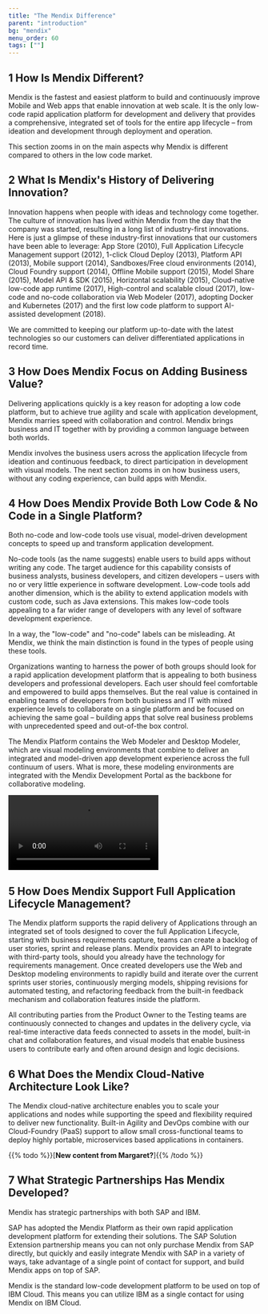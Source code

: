 ```yaml
---
title: "The Mendix Difference"
parent: "introduction"
bg: "mendix"
menu_order: 60
tags: [""]
---
```


## 1 How Is Mendix Different?

Mendix is the fastest and easiest platform to build and continuously improve Mobile and Web apps that enable innovation at web scale. It is the only low-code rapid application platform for development and delivery that provides a comprehensive, integrated set of tools for the entire app lifecycle – from ideation and development through deployment and operation.

This section zooms in on the main aspects why Mendix is different compared to others in the low code market.

## 2 What Is Mendix's History of Delivering Innovation?

Innovation happens when people with ideas and technology come together. The culture of innovation has lived within Mendix from the day that the company was started, resulting in a long list of industry-first innovations. Here is just a glimpse of these industry-first innovations that our customers have been able to leverage: App Store (2010), Full Application Lifecycle Management support (2012), 1-click Cloud Deploy (2013), Platform API (2013), Mobile support (2014), Sandboxes/Free cloud environments (2014), Cloud Foundry support (2014), Offline Mobile support (2015), Model Share (2015), Model API & SDK (2015), Horizontal scalability (2015), Cloud-native low-code app runtime (2017), High-control and scalable cloud (2017), low-code and no-code collaboration via Web Modeler (2017), adopting Docker and Kubernetes (2017) and the first low code platform to support AI-assisted development (2018).

We are committed to keeping our platform up-to-date with the latest technologies so our customers can deliver differentiated applications in record time.

## 3 How Does Mendix Focus on Adding Business Value?

Delivering applications quickly is a key reason for adopting a low code platform, but to achieve true agility and scale with application development, Mendix marries speed with collaboration and control. Mendix brings business and IT together with by providing a common language between both worlds. 

Mendix involves the business users across the application lifecycle from ideation and continuous feedback, to direct participation in development with visual models. The next section zooms in on how business users, without any coding experience, can build apps with Mendix.


## 4 How Does Mendix Provide Both Low Code & No Code in a Single Platform?

Both no-code and low-code tools use visual, model-driven development concepts to speed up and transform application development.

No-code tools (as the name suggests) enable users to build apps without writing any code. The target audience for this capability consists of business analysts, business developers, and citizen developers – users with no or very little experience in software development. Low-code tools add another dimension, which is the ability to extend application models with custom code, such as Java extensions. This makes low-code tools appealing to a far wider range of developers with any level of software development experience.

In a way, the "low-code" and "no-code" labels can be misleading. At Mendix, we think the main distinction is found in the types of people using these tools.

Organizations wanting to harness the power of both groups should look for a rapid application development platform that is appealing to both business developers and professional developers. Each user should feel comfortable and empowered to build apps themselves. But the real value is contained in enabling teams of developers from both business and IT with mixed experience levels to collaborate on a single platform and be focused on achieving the same goal – building apps that solve real business problems with unprecedented speed and out-of-the box control.

The Mendix Platform contains the Web Modeler and Desktop Modeler, which are visual modeling environments that combine to deliver an integrated and model-driven app development experience across the full continuum of users. What is more, these modeling environments are integrated with the Mendix Development Portal as the backbone for collaborative modeling.

![](attachments/Bring-Business-Knowledge-Into-the-App-Development-Process.mp4)

## 5 How Does Mendix Support Full Application Lifecycle Management?

The Mendix platform supports the rapid delivery of Applications through an integrated set of tools designed to cover the full Application Lifecycle, starting with business requirements capture, teams can create a backlog of user stories, sprint and release plans. Mendix provides an API to integrate with third-party tools, should you already have the technology for requirements management. Once created developers use the Web and Desktop modeling environments to rapidly build and iterate over the current sprints user stories, continuously merging models, shipping revisions for automated testing, and refactoring feedback from the built-in feedback mechanism and collaboration features inside the platform.  

All contributing parties from the Product Owner to the Testing teams are continuously connected to changes and updates in the delivery cycle, via real-time interactive data feeds connected to assets in the model, built-in chat and collaboration features, and visual models that enable business users to contribute early and often around design and logic decisions. 

## 6  What Does the Mendix Cloud-Native Architecture Look Like?

The Mendix cloud-native architecture enables you to scale your applications and nodes while supporting the speed and flexibility required to deliver new functionality. Built-in Agility and DevOps combine with our Cloud-Foundry (PaaS) support to allow small cross-functional teams to deploy highly portable, microservices based applications in containers.  

{{% todo %}}[**New content from Margaret?**]{{% /todo %}}

## 7 What Strategic Partnerships Has Mendix Developed?

Mendix has strategic partnerships with both SAP and IBM.

SAP has adopted the Mendix Platform as their own rapid application development platform for extending their solutions. The SAP Solution Extension partnership means you can not only purchase Mendix from SAP directly, but quickly and easily integrate Mendix with SAP in a variety of ways, take advantage of a single point of contact for support, and build Mendix apps on top of SAP.

Mendix is the standard low-code development platform to be used on top of IBM Cloud. This means you can utilize IBM as a single contact for using Mendix on IBM Cloud.
